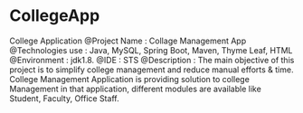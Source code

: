 # CollegeApp
College Application 
@Project Name : Collage Management App
@Technologies use : Java, MySQL, Spring Boot, Maven, Thyme Leaf, HTML
@Environment : jdk1.8.
@IDE : STS
@Description :
The main objective of this project is to simplify college management and reduce manual 
efforts & time. College Management Application is providing solution to college 
Management in that application, different modules are available like Student, Faculty, Office 
Staff.
